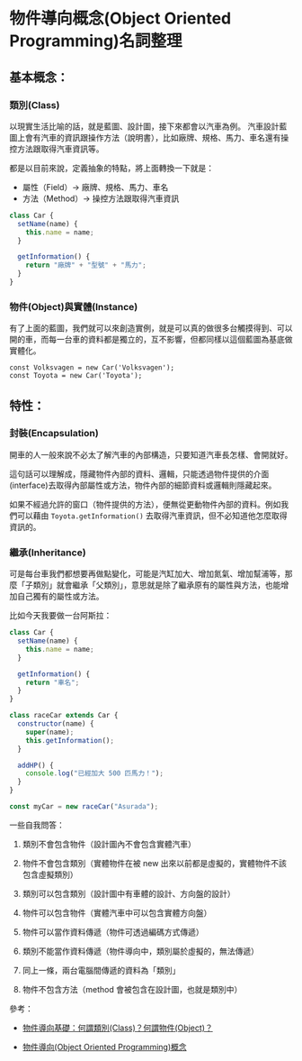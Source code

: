 # 物件導向概念(Object Oriented Programming)名詞整理

## 基本概念：

### 類別(Class)

以現實生活比喻的話，就是藍圖、設計圖，接下來都會以汽車為例。
汽車設計藍圖上會有汽車的資訊跟操作方法（說明書），比如廠牌、規格、馬力、車名還有操控方法跟取得汽車資訊等。

都是以目前來說，定義抽象的特點，將上面轉換一下就是：

- 屬性（Field）-> 廠牌、規格、馬力、車名
- 方法（Method）-> 操控方法跟取得汽車資訊

```js
class Car {
  setName(name) {
    this.name = name;
  }

  getInformation() {
    return "廠牌" + "型號" + "馬力";
  }
}
```

### 物件(Object)與實體(Instance)

有了上面的藍圖，我們就可以來創造實例，就是可以真的做很多台觸摸得到、可以開的車，而每一台車的資料都是獨立的，互不影響，但都同樣以這個藍圖為基底做實體化。

```JS
const Volksvagen = new Car('Volksvagen');
const Toyota = new Car('Toyota');
```

## 特性：

### 封裝(Encapsulation)

開車的人一般來說不必太了解汽車的內部構造，只要知道汽車長怎樣、會開就好。

這句話可以理解成，隱藏物件內部的資料、邏輯，只能透過物件提供的介面(interface)去取得內部屬性或方法，物件內部的細節資料或邏輯則隱藏起來。

如果不經過允許的窗口（物件提供的方法），便無從更動物件內部的資料。例如我們可以藉由 `Toyota.getInformation()` 去取得汽車資訊，但不必知道他怎麼取得資訊的。

### 繼承(Inheritance)

可是每台車我們都想要再做點變化，可能是汽缸加大、增加氮氣、增加幫浦等，那麼「子類別」就會繼承「父類別」，意思就是除了繼承原有的屬性與方法，也能增加自己獨有的屬性或方法。

比如今天我要做一台阿斯拉：

```js
class Car {
  setName(name) {
    this.name = name;
  }

  getInformation() {
    return "車名";
  }
}

class raceCar extends Car {
  constructor(name) {
    super(name);
    this.getInformation();
  }

  addHP() {
    console.log("已經加大 500 匹馬力！");
  }
}

const myCar = new raceCar("Asurada");
```

一些自我問答：

1. 類別不會包含物件（設計圖內不會包含實體汽車）

2. 物件不會包含類別（實體物件在被 new 出來以前都是虛擬的，實體物件不該包含虛擬類別）

3. 類別可以包含類別（設計圖中有車體的設計、方向盤的設計）

4. 物件可以包含物件（實體汽車中可以包含實體方向盤）

5. 物件可以當作資料傳遞（物件可透過編碼方式傳遞）

6. 類別不能當作資料傳遞（物件導向中，類別屬於虛擬的，無法傳遞）

7. 同上一條，兩台電腦間傳遞的資料為「類別」

8. 物件不包含方法（method 會被包含在設計圖，也就是類別中）

參考：

- [物件導向基礎：何謂類別(Class)？何謂物件(Object)？](https://blog.miniasp.com/post/2009/08/27/OOP-Basis-What-is-class-and-object)

- [物件導向(Object Oriented Programming)概念](https://totoroliu.medium.com/%E7%89%A9%E4%BB%B6%E5%B0%8E%E5%90%91-object-oriented-programming-%E6%A6%82%E5%BF%B5-5f205d437fd6)
